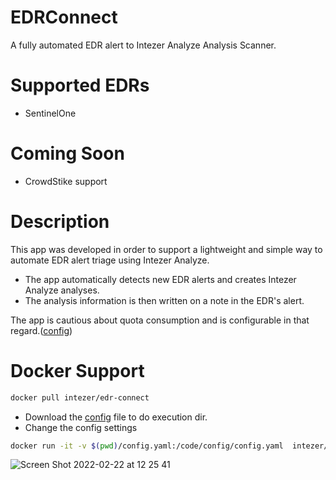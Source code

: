 # EDRConnect
A fully automated EDR alert to Intezer Analyze Analysis Scanner.

# Supported EDRs
* SentinelOne

# Coming Soon
* CrowdStike support

# Description
This app was developed in order to support a lightweight and simple way to automate EDR alert triage using Intezer Analyze.

* The app automatically detects new EDR alerts and creates Intezer Analyze analyses.
* The analysis information is then written on a note in the EDR's alert.

The app is cautious about quota consumption and is configurable in that regard.([config](config.yaml#L7))



# Docker Support
```bash
docker pull intezer/edr-connect
```
* Download the [config](config.yaml) file to do execution dir.
* Change the config settings 

```bash
docker run -it -v $(pwd)/config.yaml:/code/config/config.yaml  intezer/edr-connect 
```


![Screen Shot 2022-02-22 at 12 25 41](https://user-images.githubusercontent.com/63956508/155113278-fc57a9bc-b91f-4833-bf5b-6c2c807b5bc2.png)

